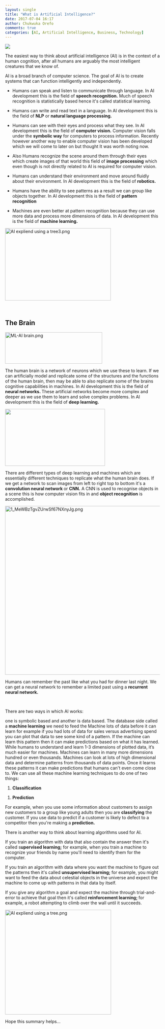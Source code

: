```yaml
---
layout: single
title: "What is Artificial Intelligence?"
date: 2017-07-04 16:17
author: Chukwuka Orefo
comments: true
categories: [AI, Artificial Intelligence, Business, Technology]
---
```


 ![](https://apragmatic.files.wordpress.com/2018/08/null1.png)

The easiest way to think about artificial intelligence (AI) is in the context of a human cognition, after all humans are arguably the most intelligent creatures that we know of.

AI is a broad branch of computer science. The goal of AI is to create systems that can function intelligently and independently.
<ul>
	<li>Humans can speak and listen to communicate through language. In AI development this is the field of <b>speech recognition.</b> Much of speech recognition is statistically based hence it's called statistical learning.</li>
</ul>
<ul>
	<li>Humans can write and read text in a language. In AI development this is the field of <b>NLP</b> or <b>natural language processing.</b></li>
</ul>
<ul>
	<li>Humans can see with their eyes and process what they see. In AI development this is the field of <b>computer vision.</b> Computer vision falls under the <b>symbolic way</b> for computers to process information. Recently however another way to enable computer vision has been developed which we will come to later on but thought It was worth noting now.</li>
</ul>
<ul>
	<li>Also Humans recognize the scene around them through their eyes which create images of that world this field of <b>image processing</b> which even though is not directly related to AI is required for computer vision.</li>
</ul>
<ul>
	<li>Humans can understand their environment and move around fluidly about their environment. In AI development this is the field of <b>robotics.</b></li>
</ul>
<ul>
	<li>Humans have the ability to see patterns as a result we can group like objects together. In AI development this is the field of <b>pattern recognition</b></li>
</ul>
<ul>
	<li>Machines are even better at pattern recognition because they can use more data and process more dimensions of data. In AI development this is the field of <b>machine learning.</b></li>
</ul>
<img class="alignnone size-full wp-image-136" src="https://apragmatic.files.wordpress.com/2017/07/ai-expliend-using-a-tree3.png" alt="AI expliend using a tree3.png" width="344" height="235" />

&nbsp;
<h2><b>The Brain</b></h2>
<img class="alignnone size-full wp-image-133" src="https://apragmatic.files.wordpress.com/2017/07/ml-ai-brain.png" alt="ML-AI brain.png" width="316" height="102" />

The human brain is a network of neurons which we use these to learn. If we can artificially model and replicate some of the structures and the functions of the human brain, then may be able to also replicate some of the brains cognitive capabilities in machines. In AI development this is the field of <b>neural networks. </b>These artificial networks become more complex and deeper as we use them to learn and solve complex problems. In AI development this is the field of <b>deep learning.</b>

<b><img title="" src="https://apragmatic.files.wordpress.com/2018/08/image5.png" alt="" width="325" height="185" /></b>

There are different types of deep learning and machines which are essentially different techniques to replicate what the human brain does. If we get a network to scan images from left to right top to bottom it's a <b>convolution neural network </b>or <b>CNN.</b> A CNN is used to recognise objects in a scene this is how computer vision fits in and <b>object recognition</b> is accomplished.

<img class="alignnone size-full wp-image-138" src="https://apragmatic.files.wordpress.com/2017/07/1_mewbztgvzurwsf67nxnyjg.png" alt="1_MeWBzTgvZUrwSf67NXnyJg.png" width="857" height="548" />

Humans can remember the past like what you had for dinner last night. We can get a neural network to remember a limited past using a <b>recurrent neural network.</b>

&nbsp;

There are two ways in which AI works:

one is symbolic based and another is data based. The database side called a <b>machine learning</b> we need to feed the Machine lots of data before it can learn for example if you had lots of data for sales versus advertising spend you can plot that data to see some kind of a pattern. If the machine can learn this pattern then it can make predictions based on what it has learned. While humans to understand and learn 1-3 dimensions of plotted data, it’s much easier for machines. Machines can learn in many more dimensions hundred or even thousands. Machines can look at lots of high dimensional data and determine patterns from thousands of data points. Once it learns these patterns it can make predictions that humans can't even come close to. We can use all these machine learning techniques to do one of two things:
<ol>
	<li><b>Classification </b></li>
</ol>
<ol>
	<li><b>Prediction</b></li>
</ol>
For example, when you use some information about customers to assign new customers to a group like young adults then you are <b>classifying</b> the customer. If you use data to predict if a customer is likely to defect to a competitor then you're making a <b>prediction.</b>

There is another way to think about learning algorithms used for AI.

If you train an algorithm with data that also contain the answer then it's called s<b>upervised learning;</b> for example, when you train a machine to recognize your friends by name you'll need to identify them for the computer.

If you train an algorithm with data where you want the machine to figure out the patterns then it's called <b>unsupervised learning;</b> for example, you might want to feed the data about celestial objects in the universe and expect the machine to come up with patterns in that data by itself.

If you give any algorithm a goal and expect the machine through trial-and-error to achieve that goal then it's called <b>reinforcement learning; </b>for example, a robot attempting to climb over the wall until it succeeds.

<img class="alignnone size-full wp-image-139" src="https://apragmatic.files.wordpress.com/2017/07/ai-expliend-using-a-tree2.png" alt="AI expliend using a tree.png" width="345" height="340" />

Hope this summary helps...
